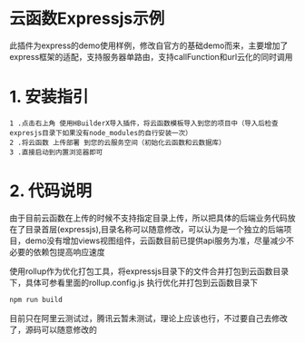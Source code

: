 # 云函数Expressjs示例

此插件为express的demo使用样例，修改自官方的基础demo而来，主要增加了express框架的适配，支持服务器单路由，支持callFunction和url云化的同时调用

# 1. 安装指引

    1 .点击右上角 使用HBuilderX导入插件，将云函数模板导入到您的项目中（导入后检查expresjs目录下如果没有node_modules的自行安装一次）
    2 .将云函数 上传部署 到您的云服务空间（初始化云函数和云数据库）
    3 .直接启动到内置浏览器即可


# 2. 代码说明

由于目前云函数在上传的时候不支持指定目录上传，所以把具体的后端业务代码放在了目录首层(expressjs),目录名称可以随意修改，可以认为是一个独立的后端项目，demo没有增加views视图组件，云函数目前已提供api服务为准，尽量减少不必要的依赖包提高响应速度


使用rollup作为优化打包工具，将expressjs目录下的文件合并打包到云函数目录下，具体可参看里面的rollup.config.js
执行优化并打包到云函数目录下
```bash
npm run build
```


目前只在阿里云测试过，腾讯云暂未测试，理论上应该也行，不过要自己去修改了，源码可以随意修改的